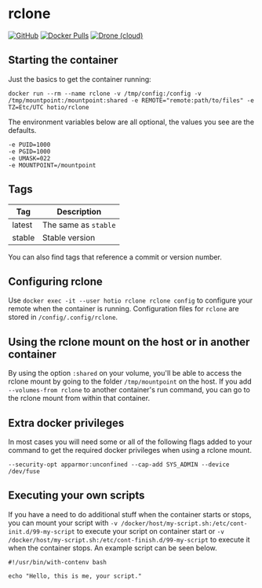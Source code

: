# rclone

[![GitHub](https://img.shields.io/badge/source-github-lightgrey?style=flat-square)](https://github.com/hotio/docker-rclone)
[![Docker Pulls](https://img.shields.io/docker/pulls/hotio/rclone?style=flat-square)](https://hub.docker.com/r/hotio/rclone)
[![Drone (cloud)](https://img.shields.io/drone/build/hotio/docker-rclone?style=flat-square)](https://cloud.drone.io/hotio/docker-rclone)

## Starting the container

Just the basics to get the container running:

```shell
docker run --rm --name rclone -v /tmp/config:/config -v /tmp/mountpoint:/mountpoint:shared -e REMOTE="remote:path/to/files" -e TZ=Etc/UTC hotio/rclone
```

The environment variables below are all optional, the values you see are the defaults.

```shell
-e PUID=1000
-e PGID=1000
-e UMASK=022
-e MOUNTPOINT=/mountpoint
```

## Tags

| Tag      | Description                    |
| ---------|--------------------------------|
| latest   | The same as `stable`           |
| stable   | Stable version                 |

You can also find tags that reference a commit or version number.

## Configuring rclone

Use `docker exec -it --user hotio rclone rclone config` to configure your remote when the container is running. Configuration files for `rclone` are stored in `/config/.config/rclone`.

## Using the rclone mount on the host or in another container

By using the option `:shared` on your volume, you'll be able to access the rclone mount by going to the folder `/tmp/mountpoint` on the host. If you add `--volumes-from rclone` to another container's run command, you can go to the rclone mount from within that container.

## Extra docker privileges

In most cases you will need some or all of the following flags added to your command to get the required docker privileges when using a rclone mount.

```shell
--security-opt apparmor:unconfined --cap-add SYS_ADMIN --device /dev/fuse
```

## Executing your own scripts

If you have a need to do additional stuff when the container starts or stops, you can mount your script with `-v /docker/host/my-script.sh:/etc/cont-init.d/99-my-script` to execute your script on container start or `-v /docker/host/my-script.sh:/etc/cont-finish.d/99-my-script` to execute it when the container stops. An example script can be seen below.

```shell
#!/usr/bin/with-contenv bash

echo "Hello, this is me, your script."
```
